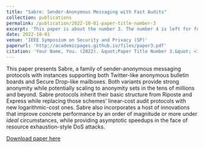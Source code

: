 ```yaml
---
title: "Sabre: Sender-Anonymous Messaging with Fast Audits"
collection: publications
permalink: /publication/2022-10-01-paper-title-number-3
excerpt: 'This paper is about the number 3. The number 4 is left for future work.'
date: 2022-10-01
venue: 'IEEE Symposium on Security and Privacy (SP)'
paperurl: 'http://academicpages.github.io/files/paper3.pdf'
citation: 'Your Name, You. (2022). &quot;Paper Title Number 3.&quot; <i>IEEE Symposium on Security and Privacy (SP)</i>. 1(3).'
---
```

This paper presents Sabre, a family of sender-anonymous messaging protocols with instances supporting both Twitter-like anonymous bulletin boards and Secure Drop-like mailboxes. Both variants provide strong anonymity while potentially scaling to anonymity sets in the tens of millions and beyond. Sabre protocols inherit their basic structure from Riposte and Express while replacing those schemes’ linear-cost audit protocols with new logarithmic-cost ones. Sabre also incorporates a host of innovations that improve concrete performance by an order of magnitude or more under _ideal_ circumstances, while providing asymptotic speedups in the face of resource exhaustion-style DoS attacks.

[Download paper here](http://academicpages.github.io/files/paper3.pdf)

<!-- Recommended citation: Your Name, You. (2022). "Paper Title Number 3." <i>IEEE Symposium on Security and Privacy (SP)</i>. 1(3). -->